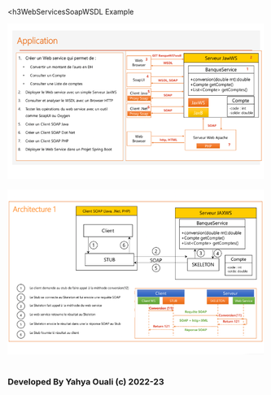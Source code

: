 <h3WebServicesSoapWSDL Example</h3>

<img src="https://raw.githubusercontent.com/marshmelloyahya/WebServicesSoapWSDL/main/Readme%20Pics/preview1.png"/>
<br></br>
<img src="https://raw.githubusercontent.com/marshmelloyahya/WebServicesSoapWSDL/main/Readme%20Pics/preview2.png"/>
<br></br>
<h3>Developed By Yahya Ouali (c) 2022-23</h3>
